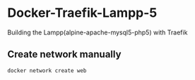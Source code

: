 # Docker-Traefik-Lampp-5
Building the Lampp(alpine-apache-mysql5-php5) with Traefik

## Create network manually
```
docker network create web
```
